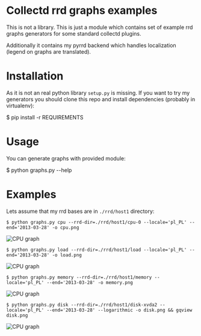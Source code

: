 Collectd rrd graphs examples
============================

This is not a library. This is just a module which contains set of example rrd graphs generators for some standard collectd plugins.

Additionally it contains my pyrrd backend which handles localization (legend on graphs are translated).

# Installation
As it is not an real python library `setup.py` is missing. If you want to try my generators you should clone this repo and install dependencies (probably in virtualenv):

$ pip install -r REQUIREMENTS

# Usage
You can generate graphs with provided module:

$ python graphs.py --help

# Examples

Lets assume that my rrd bases are in `./rrd/host1` directory:

    $ python graphs.py cpu --rrd-dir=./rrd/host1/cpu-0 --locale='pl_PL' --end='2013-03-28' -o cpu.png

![CPU graph](paluh.github.com/collectd-rrd-graphs-in-python/examples/cpu.jpg)


    $ python graphs.py load --rrd-dir=./rrd/host1/load --locale='pl_PL' --end='2013-03-28' -o load.png

![CPU graph](paluh.github.com/collectd-rrd-graphs-in-python/examples/load.jpg)


    $ python graphs.py memory --rrd-dir=./rrd/host1/memory --locale='pl_PL' --end='2013-03-28' -o memory.png

![CPU graph](paluh.github.com/collectd-rrd-graphs-in-python/examples/memory.jpg)


    $ python graphs.py disk --rrd-dir=./rrd/host1/disk-xvda2 --locale='pl_PL' --end='2013-03-28' --logarithmic -o disk.png && gqview disk.png

![CPU graph](paluh.github.com/collectd-rrd-graphs-in-python/examples/disk.jpg)

